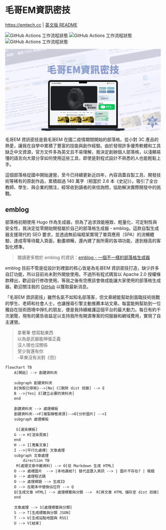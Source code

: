 # 毛哥EM資訊密技

<https://emtech.cc> | [英文版 README](README.en.md)

![GitHub Actions 工作流程狀態](https://img.shields.io/github/actions/workflow/status/Edit-Mr/emtech/markdown-validation.yml?label=%F0%9F%93%B0%E6%AA%A2%E6%9F%A5%20Markdown%20%E6%AA%94%E6%A1%88) ![GitHub Actions 工作流程狀態](https://img.shields.io/github/actions/workflow/status/Edit-Mr/emtech/autocorrect.yml?label=%F0%9F%97%BF%E7%9B%A4%E5%8F%A4%E4%B9%8B%E7%99%BD) ![GitHub Actions 工作流程狀態](https://img.shields.io/github/actions/workflow/status/Edit-Mr/emtech/file-size-check.yml?label=%F0%9F%8E%87%E5%9C%96%E7%89%87%E5%A4%A7%E5%B0%8F%E6%AA%A2%E6%9F%A5)

![毛哥EM 資訊密技 og 圖片](static/img/og.webp)

毛哥EM 資訊密技是我毛哥EM 在國二疫情期間開始的部落格。從小對 3C 產品的熱愛，讓我在自學中累積了豐富的技能與創作經驗。由於發現許多優秀軟體和工具缺乏中文資源，官方文件多為英文且不易理解，我決定創辦個人部落格，以淺顯易懂的語言向大眾分享如何使用這些工具，即使是對程式設計不熟悉的人也能輕鬆上手。

這個部落格從國中開始運營，至今已持續更新近四年，內容涵蓋自製工具、開發技術等稀有的原創作品，累積超過 140 萬字（相當於 2.6 本《史記》）。吸引了全台教師、學生、與企業的關注，經常收到讀者的來信詢問，協助解決實際開發中的挑戰。

## emblog

部落格初期使用 Hugo 作為生成器，但為了追求效能極致、輕量化、可定制性與安全性，我決定從零開始開發屬於自己的部落格生成器 - emblog。這款自製生成器支援現代的 SEO 要求，並透過無前端框架實現了單頁應用（SPA）的流暢體驗，達成零等待載入頁面，動畫順暢，還內建了我所需的各項功能，達到極高的客製化標準。

> 閱讀更多關於 emblog 的資訊：[emblog - 一個不一樣的部落格生成器](https://emtech.cc/p/emblog)

emblog 目前不管是從設計到裡面的核心皆是為毛哥EM 資訊密技打造，缺少許多自訂功能，所以目前尚未對外開放使用。不過所有程式碼皆以 Apache 2.0 授權條款釋出，歡迎自行修改使用。等我之後有空應該會做成能讓大家使用的部落格生成器。歡迎關注我的 [GitHub](https://github.com/Edit-Mr/emtech) 以獲取最新消息。

「毛哥EM 資訊密技」雖然名氣不如知名部落客，但文章總能幫助到面臨技術挑戰的學生、老師和社會人士，也讓搜尋引擎主動推薦本站文章。每當能夠幫助到一位獨自在技術困境中掙扎的朋友，便是我持續維護這個平台的最大動力。每日有約千次瀏覽，現有的廣告收益足以支持我所有開源專案的伺服器和網域費用，實現了自主運營。

> 拿著筆 想寫點東西  
> 以為是武器能伸張正義  
> 沒人理也沒關係  
> 至少我還有你  
> -草東沒有派對《但》

```mermaid
flowchart TB
    A[開始] --> 創建資料夾

    subgraph 創建資料夾
    B{快取已停用}-->|No| C[刪除 dist 目錄] --> E
    B -->|Yes| E[建立必要的資料夾]
    end

    創建資料夾 --> 處理模板
    創建資料夾-->F[複製靜態資源]-->D[分析圖片] -->I
    subgraph 處理模板

     G[選染模板]
    G --> H[渲染頁面]
    end
    H --> I[蒐集文章]
    I -->|平行化處裡| 文章處理
    subgraph 文章處理
        direction TB
     M[處理文章中繼資料] --> O[從 Markdown 生成 HTML]
    O --> 處裡圖片  --> |本地連結?| 替代並匯入資訊 --> | 圖片不存在? | 報錯
    O --> 處理程式碼
    O --> 處理標題 --> 生成ID
    O --> 在範本中替換佔位符 --> Q
    Q[生成文章 HTML] --> 處理標籤與分類 -->  R[將文章 HTML 儲存至 dist 目錄]
    end
   
    文章處理 --> S[處理標籤與分類]
    S --> T[生成標籤與分類 JSON]
    T --> U[生成站點地圖與 RSS]
    U --> V[結束]
```
